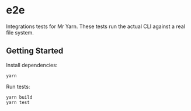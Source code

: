 # e2e

Integrations tests for Mr Yarn. These tests run the actual CLI against a real file system.

## Getting Started

Install dependencies:

```
yarn
```

Run tests:

```
yarn build
yarn test
```
